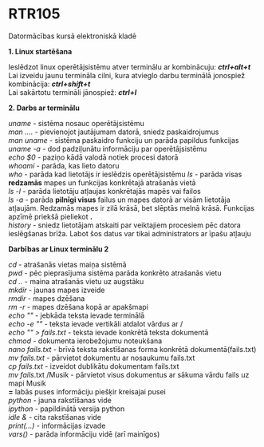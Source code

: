 # RTR105
Datormācības kursā elektroniskā kladē  

**1. Linux startēšana**  

Ieslēdzot linux operētājsistēmu atver terminālu ar kombinācuju: **_ctrl+alt+t_**  
Lai izveidu jaunu termināla cilni, kura atvieglo darbu terminālā jonospiež kombinācija: **_ctrl+shift+t_**  
Lai sakārtotu termināli jānospiež: **_ctrl+l_**  

**2. Darbs ar terminālu**   

*uname* - sistēma nosauc operētājsistēmu  
*man ....* - pievienojot jautājumam datorā, sniedz paskaidrojumus  
*man uname* - sistēma paskaidro funkciju un parāda papildus funkcijas  
*uname -a* - dod padziļunātu informāciju par operētājsistēmu  
*echo $0* - paziņo kādā valodā notiek procesi datorā  
*whoami* - parāda, kas lieto datoru  
*who* - parāda kad lietotājs ir ieslēdzis operētājsistēmu 
*ls* - parāda visas **redzamās** mapes un funkcijas konkrētajā atrašanās vietā  
*ls -l* - parāda lietotāju atļaujas konkrētajās mapēs vai failos  
*ls -a* - parāda **pilnīgi visus** failus un mapes datorā ar visām lietotāja atļaujām. Redzamās mapes ir zilā krāsā, bet slēptās melnā krāsā. Funkcijas apzīmē priekšā pieliekot **.**  
*history* - sniedz lietotājam atskaiti par veiktajiem procesiem pēc datora ieslēgšanas brīža. Labot šos datus var tikai administrators ar īpašu atļauju

**Darbības ar Linux terminālu 2**  

*cd* - atrašanās vietas maiņa sistēmā  
*pwd* - pēc pieprasījuma sistēma parāda konkrēto atrašanās vietu  
*cd ..* - maina atrašanās vietu uz augstāku  
*mkdir* - jaunas mapes izveide  
*rmdir* - mapes dzēšana  
*rm -r* - mapes dzēšana kopā ar apakšmapi  
*echo ""* - jebkāda teksta ievade terminālā  
*echo -e ""* - teksta ievade vertikāli atdalot vārdus ar /  
*echo "" > fails.txt* - teksta ievade konkrētā teksta dokumentā  
*chmod* - dokumenta ierobežojumu noteukšana  
*nano fails.txt* - brīvā teksta rakstīšanas forma konkrētā dokumentā(fails.txt)  
*mv fails.txt* - pārvietot dokumentu ar nosaukumu fails.txt  
*cp fails.txt* - izveidot dublikātu dokumentam fails.txt  
*mv fails*.txt /Musik - pārvietot visus dokumentus ar sākuma vārdu fails uz mapi Musik  
**=** labās puses informāciju piešķir kreisajai pusei  
*python* - jauna rakstīšanas vide  
*ipython* - papildinātā versija python  
*idle &* - cita rakstīšanas vide  
*print(...)* - informācijas izvade  
*vars()* - parāda informāciju vidē (arī mainīgos)  

